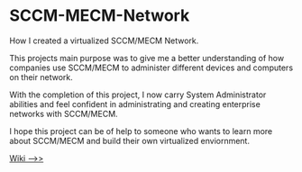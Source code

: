 # SCCM-MECM-Network
How I created a virtualized SCCM/MECM Network.

This projects main purpose was to give me a better understanding of how companies use SCCM/MECM to administer different devices and computers on their network.

With the completion of this project, I now carry System Administrator abilities and feel confident in administrating and creating enterprise networks with SCCM/MECM. 

I hope this project can be of help to someone who wants to learn more about SCCM/MECM and build their own virtualized enviornment. 

[Wiki -->>](https://github.com/Princeton45/SCCM-MECM-Network/wiki/1.-Getting-Started) 
